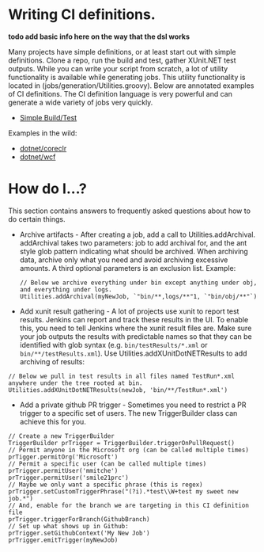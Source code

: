 # Writing CI definitions.

**todo add basic info here on the way that the dsl works**

Many projects have simple definitions, or at least start out with simple definitions.  Clone a repo, run the build and test, gather XUnit.NET test outputs.  While you can write your script from scratch, a lot of utility functionality is available while generating jobs.  This utility functionality is located in (jobs/generation/Utilities.groovy).  Below are annotated examples of CI definitions. The CI definition language is very powerful and can generate a wide variety of jobs very quickly.

* [Simple Build/Test](simple-netci.groovy)

Examples in the wild:

* [dotnet/coreclr](https://github.com/dotnet/coreclr/blob/master/netci.groovy)
* [dotnet/wcf](https://github.com/dotnet/wcf/blob/master/netci.groovy)
  
# How do I...?

This section contains answers to frequently asked questions about how to do certain things.
  
  * Archive artifacts - After creating a job, add a call to Utilities.addArchival.  addArchival takes two parameters: job to add archival for, and the ant style glob pattern indicating what should be archived.  When archiving data, archive only what you need and avoid archiving excessive amounts. A third optional parameters is an exclusion list. Example:
    ```
    // Below we archive everything under bin except anything under obj, and everything under logs.
    Utilities.addArchival(myNewJob, `"bin/**,logs/**"1, `"bin/obj/**"`)
    ```
    
  * Add xunit result gathering - A lot of projects use xunit to report test results.  Jenkins can report and track these results in the UI.  To enable this, you need to tell Jenkins where the xunit result files are.  Make sure your job outputs the results with predictable names so that they can be identified with glob syntax (e.g. `bin/testResults/*.xml` or `bin/**/testResults.xml`).  Use Utilities.addXUnitDotNETResults to add archiving of results:
  ```
  // Below we pull in test results in all files named TestRun*.xml anywhere under the tree rooted at bin.
  Utilities.addXUnitDotNETResults(newJob, 'bin/**/TestRun*.xml')
  ```
  
  * Add a private github PR trigger - Sometimes you need to restrict a PR trigger to a specific set of users.  The new TriggerBuilder class can achieve this for you.

  ```
  // Create a new TriggerBuilder
  TriggerBuilder prTrigger = TriggerBuilder.triggerOnPullRequest()
  // Permit anyone in the Microsoft org (can be called multiple times)
  prTigger.permitOrg('Microsoft')
  // Permit a specific user (can be called multiple times)
  prTrigger.permitUser('mmitche')
  prTrigger.permitUser('smile21prc')
  // Maybe we only want a specific phrase (this is regex)
  prTrigger.setCustomTriggerPhrase("(?i).*test\\W+test my sweet new job.*")
  // And, enable for the branch we are targeting in this CI definition file
  prTrigger.triggerForBranch(GithubBranch)
  // Set up what shows up in Github:
  prTrigger.setGithubContext('My New Job')
  prTrigger.emitTrigger(myNewJob)
  ```